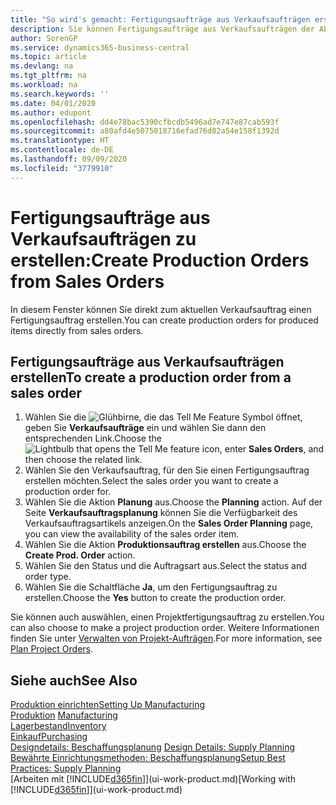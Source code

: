 ```yaml
---
title: "So wird's gemacht: Fertigungsaufträge aus Verkaufsaufträgen erstellen | Microsoft Docs"
description: Sie können Fertigungsaufträge aus Verkaufsaufträgen der Abteilung Vertrieb und Marketing erstellen.
author: SorenGP
ms.service: dynamics365-business-central
ms.topic: article
ms.devlang: na
ms.tgt_pltfrm: na
ms.workload: na
ms.search.keywords: ''
ms.date: 04/01/2020
ms.author: edupont
ms.openlocfilehash: dd4e78bac5390cfbcdb5496ad7e747e87cab593f
ms.sourcegitcommit: a80afd4e5075018716efad76d82a54e158f1392d
ms.translationtype: HT
ms.contentlocale: de-DE
ms.lasthandoff: 09/09/2020
ms.locfileid: "3779910"
---
```

# <a name="create-production-orders-from-sales-orders"></a><span data-ttu-id="b3068-103">Fertigungsaufträge aus Verkaufsaufträgen zu erstellen:</span><span class="sxs-lookup"><span data-stu-id="b3068-103">Create Production Orders from Sales Orders</span></span>
<span data-ttu-id="b3068-104">In diesem Fenster können Sie direkt zum aktuellen Verkaufsauftrag einen Fertigungsauftrag erstellen.</span><span class="sxs-lookup"><span data-stu-id="b3068-104">You can create production orders for produced items directly from sales orders.</span></span>  

## <a name="to-create-a-production-order-from-a-sales-order"></a><span data-ttu-id="b3068-105">Fertigungsaufträge aus Verkaufsaufträgen erstellen</span><span class="sxs-lookup"><span data-stu-id="b3068-105">To create a production order from a sales order</span></span>  

1.  <span data-ttu-id="b3068-106">Wählen Sie die ![Glühbirne, die das Tell Me Feature](media/ui-search/search_small.png "Was möchten Sie tun?") Symbol öffnet, geben Sie **Verkaufsaufträge** ein und wählen Sie dann den entsprechenden Link.</span><span class="sxs-lookup"><span data-stu-id="b3068-106">Choose the ![Lightbulb that opens the Tell Me feature](media/ui-search/search_small.png "Tell me what you want to do") icon, enter **Sales Orders**, and then choose the related link.</span></span>  
2.  <span data-ttu-id="b3068-107">Wählen Sie den Verkaufsauftrag, für den Sie einen Fertigungsauftrag erstellen möchten.</span><span class="sxs-lookup"><span data-stu-id="b3068-107">Select the sales order you want to create a production order for.</span></span>  
3.  <span data-ttu-id="b3068-108">Wählen Sie die Aktion **Planung** aus.</span><span class="sxs-lookup"><span data-stu-id="b3068-108">Choose the **Planning** action.</span></span> <span data-ttu-id="b3068-109">Auf der Seite **Verkaufsauftragsplanung** können Sie die Verfügbarkeit des Verkaufsauftragsartikels anzeigen.</span><span class="sxs-lookup"><span data-stu-id="b3068-109">On the **Sales Order Planning** page, you can view the availability of the sales order item.</span></span>  
4.  <span data-ttu-id="b3068-110">Wählen Sie die Aktion **Produktionsauftrag erstellen** aus.</span><span class="sxs-lookup"><span data-stu-id="b3068-110">Choose the **Create Prod. Order** action.</span></span>  
5.  <span data-ttu-id="b3068-111">Wählen Sie den Status und die Auftragsart aus.</span><span class="sxs-lookup"><span data-stu-id="b3068-111">Select the status and order type.</span></span>  
6.  <span data-ttu-id="b3068-112">Wählen Sie die Schaltfläche **Ja**, um den Fertigungsauftrag zu erstellen.</span><span class="sxs-lookup"><span data-stu-id="b3068-112">Choose the **Yes** button to create the production order.</span></span>

<span data-ttu-id="b3068-113">Sie können auch auswählen, einen Projektfertigungsauftrag zu erstellen.</span><span class="sxs-lookup"><span data-stu-id="b3068-113">You can also choose to make a project production order.</span></span> <span data-ttu-id="b3068-114">Weitere Informationen finden Sie unter [Verwalten von Projekt-Aufträgen](production-how-to-plan-project-orders.md).</span><span class="sxs-lookup"><span data-stu-id="b3068-114">For more information, see [Plan Project Orders](production-how-to-plan-project-orders.md).</span></span>   

## <a name="see-also"></a><span data-ttu-id="b3068-115">Siehe auch</span><span class="sxs-lookup"><span data-stu-id="b3068-115">See Also</span></span>  
[<span data-ttu-id="b3068-116">Produktion einrichten</span><span class="sxs-lookup"><span data-stu-id="b3068-116">Setting Up Manufacturing</span></span>](production-configure-production-processes.md)  
<span data-ttu-id="b3068-117">[Produktion](production-manage-manufacturing.md)  </span><span class="sxs-lookup"><span data-stu-id="b3068-117">[Manufacturing](production-manage-manufacturing.md)  </span></span>  
[<span data-ttu-id="b3068-118">Lagerbestand</span><span class="sxs-lookup"><span data-stu-id="b3068-118">Inventory</span></span>](inventory-manage-inventory.md)  
[<span data-ttu-id="b3068-119">Einkauf</span><span class="sxs-lookup"><span data-stu-id="b3068-119">Purchasing</span></span>](purchasing-manage-purchasing.md)  
<span data-ttu-id="b3068-120">[Designdetails: Beschaffungsplanung](design-details-supply-planning.md) </span><span class="sxs-lookup"><span data-stu-id="b3068-120">[Design Details: Supply Planning](design-details-supply-planning.md) </span></span>  
[<span data-ttu-id="b3068-121">Bewährte Einrichtungsmethoden: Beschaffungsplanung</span><span class="sxs-lookup"><span data-stu-id="b3068-121">Setup Best Practices: Supply Planning</span></span>](setup-best-practices-supply-planning.md)  
<span data-ttu-id="b3068-122">[Arbeiten mit [!INCLUDE[d365fin](includes/d365fin_md.md)]](ui-work-product.md)</span><span class="sxs-lookup"><span data-stu-id="b3068-122">[Working with [!INCLUDE[d365fin](includes/d365fin_md.md)]](ui-work-product.md)</span></span>
